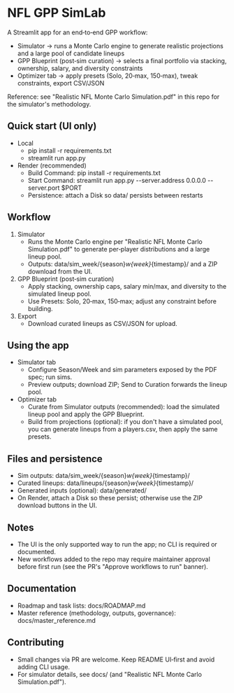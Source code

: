 # NFL GPP SimLab

A Streamlit app for an end‑to‑end GPP workflow:
- Simulator → runs a Monte Carlo engine to generate realistic projections and a large pool of candidate lineups
- GPP Blueprint (post‑sim curation) → selects a final portfolio via stacking, ownership, salary, and diversity constraints
- Optimizer tab → apply presets (Solo, 20‑max, 150‑max), tweak constraints, export CSV/JSON

Reference: see "Realistic NFL Monte Carlo Simulation.pdf" in this repo for the simulator's methodology.

## Quick start (UI only)
- Local
  - pip install -r requirements.txt
  - streamlit run app.py
- Render (recommended)
  - Build Command: pip install -r requirements.txt
  - Start Command: streamlit run app.py --server.address 0.0.0.0 --server.port $PORT
  - Persistence: attach a Disk so data/ persists between restarts

## Workflow
1) Simulator
   - Runs the Monte Carlo engine per "Realistic NFL Monte Carlo Simulation.pdf" to generate per‑player distributions and a large lineup pool.
   - Outputs: data/sim_week/{season}_w{week}_{timestamp}/ and a ZIP download from the UI.
2) GPP Blueprint (post‑sim curation)
   - Apply stacking, ownership caps, salary min/max, and diversity to the simulated lineup pool.
   - Use Presets: Solo, 20‑max, 150‑max; adjust any constraint before building.
3) Export
   - Download curated lineups as CSV/JSON for upload.

## Using the app
- Simulator tab
  - Configure Season/Week and sim parameters exposed by the PDF spec; run sims.
  - Preview outputs; download ZIP; Send to Curation forwards the lineup pool.
- Optimizer tab
  - Curate from Simulator outputs (recommended): load the simulated lineup pool and apply the GPP Blueprint.
  - Build from projections (optional): if you don't have a simulated pool, you can generate lineups from a players.csv, then apply the same presets.

## Files and persistence
- Sim outputs: data/sim_week/{season}_w{week}_{timestamp}/
- Curated lineups: data/lineups/{season}_w{week}_{timestamp}/
- Generated inputs (optional): data/generated/
- On Render, attach a Disk so these persist; otherwise use the ZIP download buttons in the UI.

## Notes
- The UI is the only supported way to run the app; no CLI is required or documented.
- New workflows added to the repo may require maintainer approval before first run (see the PR's "Approve workflows to run" banner).

## Documentation
- Roadmap and task lists: docs/ROADMAP.md
- Master reference (methodology, outputs, governance): docs/master_reference.md

## Contributing
- Small changes via PR are welcome. Keep README UI‑first and avoid adding CLI usage.
- For simulator details, see docs/ (and "Realistic NFL Monte Carlo Simulation.pdf").
